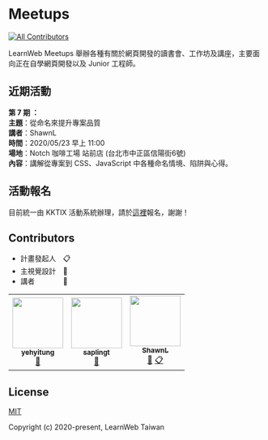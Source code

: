 # Meetups
<!-- ALL-CONTRIBUTORS-BADGE:START - Do not remove or modify this section -->
[![All Contributors](https://img.shields.io/badge/all_contributors-3-orange.svg?style=flat-square)](#contributors-)
<!-- ALL-CONTRIBUTORS-BADGE:END -->

LearnWeb Meetups 舉辦各種有關於網頁開發的讀書會、工作坊及講座，主要面向正在自學網頁開發以及 Junior 工程師。

## 近期活動

**第 7 期 ：**<br>
**主題**：從命名來提升專案品質<br>
**講者**：ShawnL<br>
**時間**：2020/05/23 早上 11:00<br>
**場地**：Notch 咖啡工場 站前店 (台北市中正區信陽街6號) <br>
**內容**：講解從專案到 CSS、JavaScript 中各種命名情境、陷阱與心得。 <br>

## 活動報名

目前統一由 KKTIX 活動系統辦理，請於[這裡](https://learnweb-taiwan.kktix.cc/)報名，謝謝！

## Contributors
- 計畫發起人　📋
- 主視覺設計　🎨
- 講者　　　　📢

<!-- ALL-CONTRIBUTORS-LIST:START - Do not remove or modify this section -->
<!-- prettier-ignore-start -->
<!-- markdownlint-disable -->
<table>
  <tr>
    <td align="center"><a href="https://github.com/yehyitung"><img src="https://avatars0.githubusercontent.com/u/45952431?v=4" width="100px;" alt=""/><br /><sub><b>yehyitung</b></sub></a><br /><a href="#design-yehyitung" title="Design">🎨</a></td>
    <td align="center"><a href="https://github.com/saplingt"><img src="https://avatars2.githubusercontent.com/u/48585454?v=4" width="100px;" alt=""/><br /><sub><b>saplingt</b></sub></a><br /><a href="#talk-saplingt" title="Talks">📢</a></td>
    <td align="center"><a href="https://shawnlin0201.github.io/"><img src="https://avatars0.githubusercontent.com/u/45999699?v=4" width="100px;" alt=""/><br /><sub><b>ShawnL</b></sub></a><br /><a href="#talk-shawnlin0201" title="Talks">📢</a> <a href="#eventOrganizing-shawnlin0201" title="Event Organizing">📋</a></td>
  </tr>
</table>

<!-- markdownlint-enable -->
<!-- prettier-ignore-end -->
<!-- ALL-CONTRIBUTORS-LIST:END -->

## License

[MIT](https://github.com/LearnWeb-Taiwan/Meetups/blob/master/LICENSE)

Copyright (c) 2020-present, LearnWeb Taiwan
